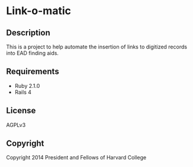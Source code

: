 Link-o-matic
============

Description
-----------

This is a project to help automate the insertion of links to digitized records into 
EAD finding aids.

Requirements
------------

* Ruby 2.1.0
* Rails 4

License
-------

AGPLv3

Copyright
---------

Copyright 2014 President and Fellows of Harvard College

